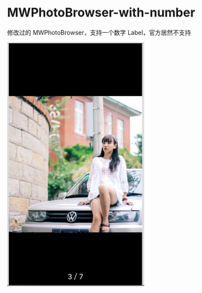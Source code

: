 # MWPhotoBrowser-with-number

修改过的 MWPhotoBrowser，支持一个数字 Label，官方居然不支持

<img src="https://raw.githubusercontent.com/CaledoniaProject/MWPhotoBrowser-with-number/master/screen.jpg" alt="alt text" width="320" height="568">
